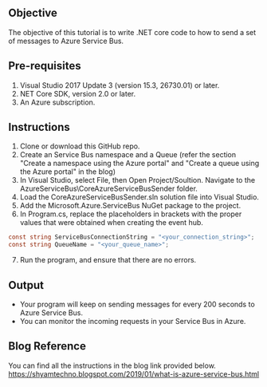 ## Objective
The objective of this tutorial is to write .NET core code to how to send a set of messages to Azure Service Bus.

## Pre-requisites
1. Visual Studio 2017 Update 3 (version 15.3, 26730.01) or later.
2. NET Core SDK, version 2.0 or later.
3. An Azure subscription.

## Instructions
1. Clone or download this GitHub repo.
2. Create an Service Bus namespace and a Queue (refer the section "Create a namespace using the Azure portal" and "Create a queue using the Azure portal" in the blog)
3. In Visual Studio, select File, then Open Project/Soultion. Navigate to the AzureServiceBus\CoreAzureServiceBusSender folder.
4. Load the CoreAzureServiceBusSender.sln solution file into Visual Studio.
5. Add the Microsoft.Azure.ServiceBus NuGet package to the project.
6. In Program.cs, replace the placeholders in brackets with the proper values that were obtained when creating the event hub.
```csharp
const string ServiceBusConnectionString = "<your_connection_string>"; 
const string QueueName = "<your_queue_name>"; 
```
7. Run the program, and ensure that there are no errors.


## Output
* Your program will keep on sending messages for every 200 seconds to Azure Service Bus.
* You can monitor the incoming requests in your Service Bus in Azure.

## Blog Reference
You can find all the instructions in the blog link provided below.
https://shyamtechno.blogspot.com/2019/01/what-is-azure-service-bus.html
